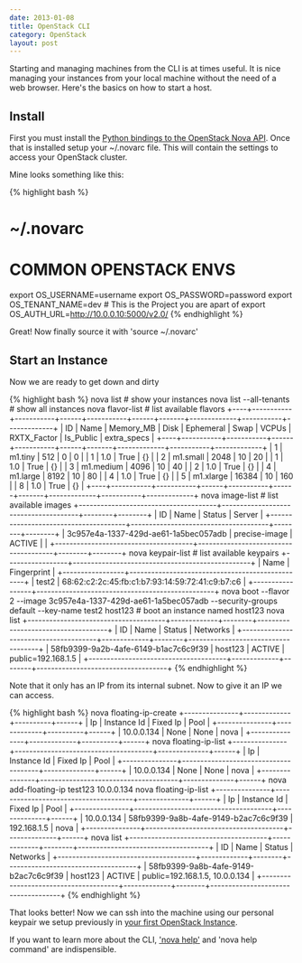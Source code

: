 ```yaml
---
date: 2013-01-08
title: OpenStack CLI
category: OpenStack
layout: post
---
```


Starting and managing machines from the CLI is at times useful. It is nice managing your instances from your local machine without the need of a web browser. Here's the basics on how to start a host.

## Install 

First you must install the [Python bindings to the OpenStack Nova API](https://github.com/openstack/python-novaclient). Once that is installed setup your ~/.novarc file. This will contain the settings to access your OpenStack cluster. 

Mine looks something like this:

{% highlight bash %}
# ~/.novarc
# COMMON OPENSTACK ENVS
export OS_USERNAME=username
export OS_PASSWORD=password
export OS_TENANT_NAME=dev # This is the Project you are apart of
export OS_AUTH_URL=http://10.0.0.10:5000/v2.0/
{% endhighlight %}

Great! Now finally source it with 'source ~/.novarc'

## Start an Instance

Now we are ready to get down and dirty

{% highlight bash %}
nova list # show your instances
nova list --all-tenants # show all instances
nova flavor-list # list available flavors
+----+-----------+-----------+------+-----------+------+-------+-------------+-----------+-------------+
| ID | Name      | Memory_MB | Disk | Ephemeral | Swap | VCPUs | RXTX_Factor | Is_Public | extra_specs |
+----+-----------+-----------+------+-----------+------+-------+-------------+-----------+-------------+
| 1  | m1.tiny   | 512       | 0    | 0         |      | 1     | 1.0         | True      | {}          |
| 2  | m1.small  | 2048      | 10   | 20        |      | 1     | 1.0         | True      | {}          |
| 3  | m1.medium | 4096      | 10   | 40        |      | 2     | 1.0         | True      | {}          |
| 4  | m1.large  | 8192      | 10   | 80        |      | 4     | 1.0         | True      | {}          |
| 5  | m1.xlarge | 16384     | 10   | 160       |      | 8     | 1.0         | True      | {}          |
+----+-----------+-----------+------+-----------+------+-------+-------------+-----------+-------------+
nova image-list # list available images
+--------------------------------------+--------------------------------------+--------+--------+
| ID                                   | Name                                 | Status | Server |
+--------------------------------------+--------------------------------------+--------+--------+
| 3c957e4a-1337-429d-ae61-1a5bec057adb | precise-image                        | ACTIVE |        |
+--------------------------------------+--------------------------------------+--------+--------+
nova keypair-list # list available keypairs
+-----------------+-------------------------------------------------+
| Name            | Fingerprint                                     |
+-----------------+-------------------------------------------------+
| test2           | 68:62:c2:2c:45:fb:c1:b7:93:14:59:72:41:c9:b7:c6 |
+-----------------+-------------------------------------------------+
nova boot --flavor 2 --image 3c957e4a-1337-429d-ae61-1a5bec057adb --security-groups default --key-name test2 host123 # boot an instance named host123
nova list
+--------------------------------------+-------------+--------+------------------------------------+
| ID                                   | Name        | Status | Networks                           |
+--------------------------------------+-------------+--------+------------------------------------+
| 58fb9399-9a2b-4afe-6149-b1ac7c6c9f39 | host123     | ACTIVE | public=192.168.1.5                 |
+--------------------------------------+-------------+--------+------------------------------------+
{% endhighlight %}

Note that it only has an IP from its internal subnet. Now to give it an IP we can access.

{% highlight bash %}
nova floating-ip-create
+---------------+-------------+----------+------+
| Ip            | Instance Id | Fixed Ip | Pool |
+---------------+-------------+----------+------+
| 10.0.0.134    | None        | None     | nova |
+---------------+-------------+----------+------+
nova floating-ip-list
+---------------+--------------------------------------+--------------+------+
| Ip            | Instance Id                          | Fixed Ip     | Pool |
+---------------+--------------------------------------+--------------+------+
| 10.0.0.134    | None                                 | None         | nova |
+---------------+--------------------------------------+--------------+------+
nova add-floating-ip test123 10.0.0.134
nova floating-ip-list
+---------------+--------------------------------------+--------------+------+
| Ip            | Instance Id                          | Fixed Ip     | Pool |
+---------------+--------------------------------------+--------------+------+
| 10.0.0.134    | 58fb9399-9a8b-4afe-9149-b2ac7c6c9f39 | 192.168.1.5 | nova |
+---------------+--------------------------------------+--------------+------+
nova list
+--------------------------------------+-------------+--------+------------------------------------+
| ID                                   | Name        | Status | Networks                           |
+--------------------------------------+-------------+--------+------------------------------------+
| 58fb9399-9a8b-4afe-9149-b2ac7c6c9f39 | host123     | ACTIVE | public=192.168.1.5, 10.0.0.134    |
+--------------------------------------+-------------+--------+------------------------------------+
{% endhighlight %}

That looks better! Now we can ssh into the machine using our personal keypair we setup previously in [your first OpenStack Instance](http://uberobert.com/OpenStack/2013/01/04/your_first_openstack_instance/).

If you want to learn more about the CLI, ['nova help'](http://docs.openstack.org/essex/openstack-compute/starter/content/Nova_Commands-d1e2589.html) and 'nova help command' are indispensible. 
